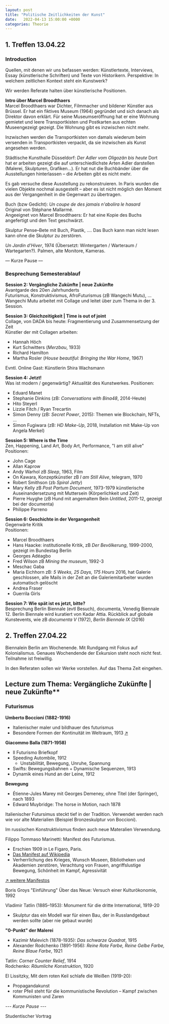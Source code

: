 ```yaml
---
layout: post
title: "Politische Zeitlichkeiten der Kunst"
date:   2022-04-13 15:00:00 +0000
categories: Theorie
---
```


## 1. Treffen 13.04.22

### **Introduction**<br>
Quellen, mit denen wir uns befassen werden: Künstlertexte, Interviews, Essay (künstlerische Schriften) und Texte von Historikern.
Perspektive: In welchem zeitlichen Kontext steht ein Kunstwerk?

Wir werden Referate halten über künstlerische Positionen. 

**Intro über Marcel Broodthaers**<br>
Marcel Broodthaers war Dichter, Filmmacher und bildener Künstler aus Brüssel.
Er hat ein fiktives Museum (1964) gegründet und sich danach als Direktor davon erklärt. Für seine Museumseröffnung hat er eine Wohnung gemietet und leere Transportkisten und Postkarten aus echten Museengezeigt gezeigt. Die Wohnung gibt es inzwischen nicht mehr.

Inzwischen werden die Transportkisten von damals wiederum beim versenden in Transportkisten verpackt, da sie inzwischen als Kunst angesehen werden.

Städtische Kunsthalle Düsseldorf: _Der Adler vom Oligozän bis heute_ 
Dort hat er arbeiten gezeigt die auf unterschiedlichste Arten Adler darstellen (Malerei, Skulpturen, Grafiken…).
Er hat nut die Buchbänder über die Ausstellungen hinterlassen – die Arbeiten gibt es nicht mehr.

Es gab versuche diese Ausstellung zu rekonstruieren. In Paris wurden die vielen Objekte nochmal ausgestellt – aber es ist nicht möglich den Moment aus der Vergangenheit in die Gegenwart zu übertragen.

Buch (bzw Gedicht): _Un coupe de des jamais n'abolira le hasard_<br>
Original von Stéphane Mallarmé.<br>
Angeeignet von Marcel Broodthaers: Er hat eine Kopie des Buchs angefertigt und den Text geschwärzt.

Skulptur Pense–Bete mit Buch, Plastik, …. Das Buch kann man nicht lesen kann ohne die Skulptur zu zerstören.

_Un Jardin d'Hiver_, 1974 (Übersetzt: Wintergarten / Warteraum / Wartegarten?). Palmen, alte Monitore, Kameras.

–– Kurze Pause ––

### **Besprechung Semesterablauf**
**Session 2: Vergängliche Zukünfte | neue Zukünfte**<br>
Avantgarde des 20en Jahrhunderts<br>
Futurismus, Konstruktivismus, AfroFuturismus (zB Wangechi Mutu), …<br>
Wangechi Mutu arbeitet mit Collage und leitet über zum Thema in der 3. Session.

**Session 3: Gleichzeitigkeit | Time is out of joint**<br>
Collage, von DADA bis heute: Fragmentierung und Zusammensetzung der Zeit<br>
Künstler der mit Collagen arbeiten:
- Hannah Höch
- Kurt Schwitters (_Merzbau_, 1933)
- Richard Hamilton
- Martha Rosler (_House beautiful: Bringing the War Home_, 1967)

Evntl. Online Gast: Künstlerin Shira Wachsmann

**Session 4: Jetzt!**<br>
Was ist modern / gegenwärtig? Aktualität des Kunstwerkes.
Positionen:
- Eduard Manet
- Stephanie Dinkins (zB: _Conversations with Bina48_, 2014-Heute)
- Hito Steyerl
- Lizzie Fitch / Ryan Trecartin
- Simon Denny (zB: _Secret Power_, 2015): Themen wie Blockchain, NFTs, …
- Simon Fugiwara (zB: _HD Make-Up_, 2018, Installation mit Make-Up von Angela Merkel)

**Session 5: Where is the Time**<br>
Zen, Happening, Land Art, Body Art, Performance, "I am still alive"<br>
Positionen:
- John Cage
- Allan Kaprow
- Andy Warhol zB _Sleep_, 1963, Film
- On Kawara, Konzeptkünstler zB _I am Still Alive_, telegram, 1970
- Robert Smithson (zb _Spiral Jetty_)
- Mary Kelly zB _Post Partum Document_, 1973-1979 künstlerische Auseinandersetzung mit Muttersein (Körperlichkeit und Zeit)
- Pierre Huyghe (zB Hund mit angemaltem Bein _Untitled_, 2011-12, gezeigt bei der documenta)
- Philippe Parreno

**Session 6: Geschichte in der Vergangenheit**<br>
Gegenwärte Kritik<br>
Positionen:
- Marcel Broodthaers
- Hans Haacke: institutionelle Kritik, zB _Der Bevölkerung_, 1999-2000, gezeigt im Bundestag Berlin
- Georges Adéagbo
- Fred Wilson zB _Mining the museum_, 1992-3
- Meschac Gaba
- Maria Eichhorn zB: _5 Weeks, 25 Days, 175 Hours_ 2016, hat Galerie geschlossen, alle Mails in der Zeit an die Galeriemitarbeiter wurden automatisch gelöscht
- Andrea Fraser
- Guerrila Girls

**Session 7: Wie spät ist es jetzt, bitte?**<br>
Besprechung Berlin Biennale (evtl Besuch), documenta, Venedig Biennale<br>
12. Berlin Biennale wird kuratiert von Kadar Attia.
Rückblick auf globale Kunstevents, wie zB _documenta Ⅴ_ (1972), _Berlin Biennale Ⅸ_ (2016)

## 2. Treffen 27.04.22

Biennalein Berlin am Wochenende. Mit Rundgang mit Fokus auf Kolonialismus.
Genaues Wochendende der Exkursion steht noch nicht fest. Teilnahme ist freiwillig.

In den Referaten sollen wir Werke vorstellen. Auf das Thema Zeit eingehen.

## Lecture zum Thema: Vergängliche Zukünfte | neue Zukünfte**

### Futurismus

**Umberto Boccioni (1882-1916)**
- Italienischer maler und bildhauer des futurismus
- Besondere Formen der Kontinuität im Weltraum, 1913 [↗](https://de.wikipedia.org/wiki/Einzigartige_Formen_der_Kontinuit%C3%A4t_im_Raum)

**Giacommo Balla (1871-1958)**
- Il Futurismo Briefkopf
- Speeding Autombile, 1912
    - Unstabilität, Bewegung, Unruhe, Spannung
- Swifts: Bewegungsbahnen + Dynamische Sequenzen, 1913
- Dynamik eines Hund an der Leine, 1912

**Bewegung**<br>
- Étienne-Jules Marey mit Georges Demeney, ohne Titel (der Springer), nach 1893<br>
- Edward Muybridge: The horse in Motion, nach 1878

Italienischer Futursimus steckt tief in der Tradition. Verwendet werden nach wie vor alte Materialien (Beispiel Bronzeskulptur von Boccioni).

Im russischen Konstruktivismus finden auch neue Materalien Verwendung.

Filippo Tommaso Marinetti: Manifest des Futurismus. 
- Erschien 1909 in Le Figaro, Paris.
- [Das Manifest auf Wikipedia](https://de.wikipedia.org/wiki/Futurismus#Gr%C3%BCndungsmanifest)
- Verherrlichung des Krieges, Wunsch Museen, Bibliotheken und Akademien zerstören, Verachtung von Frauen, angriffslustige Bewegung, Schönheit im Kampf, Agressivität

[↗ weitere Manifestos](http://exhibitions.guggenheim.org/futurism/manifestos/)

Boris Groys "Einführung" Über das Neue: Versuch einer Kulturökonomie, 1992

Vladimir Tatlin (1885–1953): Monument für die dritte International, 1919-20
- Skulptur das ein Modell war für einen Bau, der in Russlandgebaut werden sollte (aber nie gebaut wurde)

**"0-Punkt" der Malerei**
- Kazimir Malevich (1878-1935): _Das schwarze Quadrat_, 1915<br>
- Alexander Rodchenko (1891-1956): _Reine Rote Farbe, Reine Gelbe Farbe, Reine Blaue Farbe_, 1921


Tatlin: _Corner Counter Relief_, 1914<br>
Rodchenko: _Räumliche Konstruktion_, 1920<br>

El Lissitzky, Mit dem roten Keil schlafe die Weißen (1919-20):
- Propagandakunst
- roter Pfeil steht für die kommunistische Revolution
– Kampf zwischen Kommunisten und Zaren

--- _Kurze Pause_ ---

Studentischer Vortrag

<!-- ## 2. Treffen 11.05.22 -->

